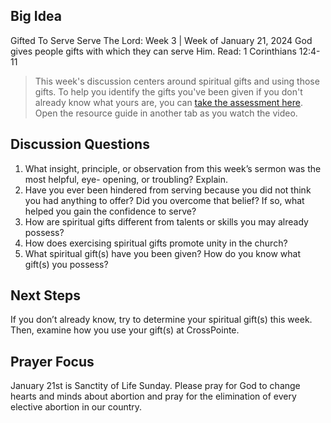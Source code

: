 ## Big Idea
Gifted To Serve
Serve The Lord: Week 3 | Week of January 21, 2024
God gives people gifts with which they can serve Him. Read: 1 Corinthians 12:4-11
> This week's discussion centers around spiritual gifts and using those gifts. 
To help you identify the gifts you've been given if you don't already know what yours are,
you can [take the assessment here](https://groupleaders.org/curriculum-feed/spiritual-gift-assessment). Open the resource guide in another tab as you watch the video. 
## Discussion Questions
1. What insight, principle, or observation from this week’s sermon was the most helpful, eye- opening, or troubling? Explain.
2. Have you ever been hindered from serving because you did not think you had anything to offer? Did you overcome that belief? If so, what helped you gain the confidence to serve?
3. How are spiritual gifts different from talents or skills you may already possess?
4. How does exercising spiritual gifts promote unity in the church?
5. What spiritual gift(s) have you been given? How do you know what gift(s) you possess?
## Next Steps
If you don’t already know, try to determine your spiritual gift(s) this week. Then, examine how you use your gift(s) at CrossPointe.
## Prayer Focus
January 21st is Sanctity of Life Sunday. Please pray for God to change hearts and minds about abortion and pray for the elimination of every elective abortion in our country.
